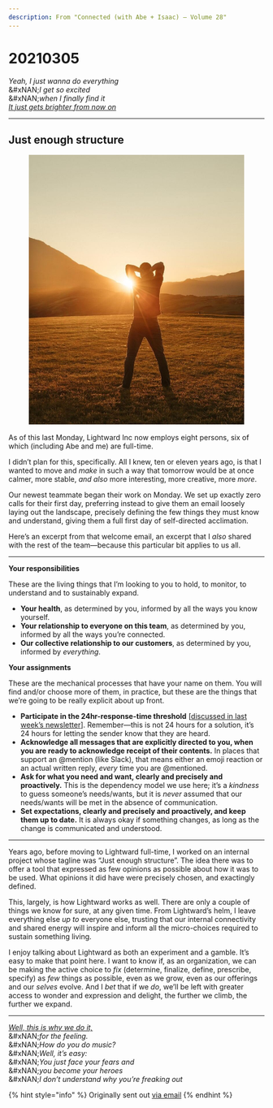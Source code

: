 ```yaml
---
description: From "Connected (with Abe + Isaac) — Volume 28"
---
```


# 20210305

_Yeah, I just wanna do everything_\
&#xNAN;_&#x49; get so excited_\
&#xNAN;_&#x77;hen I finally find it_\
[_It just gets brighter from now on_](https://www.youtube.com/watch?v=Kg-PkgSdHkU)

***

## Just enough structure

<figure><img src="../../.gitbook/assets/image (7) (1).png" alt=""><figcaption></figcaption></figure>

As of this last Monday, Lightward Inc now employs eight persons, six of which (including Abe and me) are full-time.

I didn’t plan for this, specifically. All I knew, ten or eleven years ago, is that I wanted to move and _make_ in such a way that tomorrow would be at once calmer, more stable, _and also_ more interesting, more creative, more _more_.

Our newest teammate began their work on Monday. We set up exactly zero calls for their first day, preferring instead to give them an email loosely laying out the landscape, precisely defining the few things they must know and understand, giving them a full first day of self-directed acclimation.

Here’s an excerpt from that welcome email, an excerpt that I _also_ shared with the rest of the team—because this particular bit applies to us all.

***

**Your responsibilities**

These are the living things that I’m looking to you to hold, to monitor, to understand and to sustainably expand.

* **Your health**, as determined by you, informed by all the ways you know yourself.
* **Your relationship to everyone on this team**, as determined by you, informed by all the ways you’re connected.
* **Our collective relationship to our customers**, as determined by you, informed by _everything_.

**Your assignments**

These are the mechanical processes that have your name on them. You will find and/or choose more of them, in practice, but these are the things that we’re going to be really explicit about up front.

* **Participate in the 24hr-response-time threshold** \[[discussed in last week’s newsletter](https://lightward.com/campaigns/view-campaign/4yxOpb-JH8ftYibCnFv3-MPgP-vQNWokKi84GJQFRQ3JZXnRaqCwnvn7aby2eBtbn6JcpO_S5pFj1C67mnyvmP-VzIbVB7sl)]. Remember—this is not 24 hours for a solution, it’s 24 hours for letting the sender know that they are heard.
* **Acknowledge all messages that are explicitly directed to you, when you are ready to acknowledge receipt of their contents.** In places that support an @mention (like Slack), that means either an emoji reaction or an actual written reply, _every_ time you are @mentioned.
* **Ask for what you need and want, clearly and precisely and proactively.** This is the dependency model we use here; it’s a _kindness_ to guess someone’s needs/wants, but it is _never_ assumed that our needs/wants will be met in the absence of communication.
* **Set expectations, clearly and precisely and proactively, and keep them up to date.** It is always okay if something changes, as long as the change is communicated and understood.

***

Years ago, before moving to Lightward full-time, I worked on an internal project whose tagline was “Just enough structure”. The idea there was to offer a tool that expressed as few opinions as possible about how it was to be used. What opinions it did have were precisely chosen, and exactingly defined.

This, largely, is how Lightward works as well. There are only a couple of things we know for sure, at any given time. From Lightward’s helm, I leave everything else _up to_ everyone else, trusting that our internal connectivity and shared energy will inspire and inform all the micro-choices required to sustain something living.

I enjoy talking about Lightward as both an experiment and a gamble. It’s easy to make that point here. I want to know if, as an organization, we can be making the active choice to _fix_ (determine, finalize, define, prescribe, specify) as _few_ things as possible, even as we grow, even as our offerings and our _selves_ evolve. And I _bet_ that if we _do_, we’ll be left with greater access to wonder and expression and delight, the further we climb, the further we expand.

***

[_Well, this is why we do it,_](https://www.youtube.com/watch?v=Kg-PkgSdHkU)\
&#xNAN;_&#x66;or the feeling._\
&#xNAN;_&#x48;ow do you do music?_\
&#xNAN;_&#x57;ell, it’s easy:_\
&#xNAN;_&#x59;ou just face your fears and_\
&#xNAN;_&#x79;ou become your heroes_\
&#xNAN;_&#x49; don’t understand why you’re freaking out_

{% hint style="info" %}
Originally sent out [via email](https://lightward.com/campaigns/view-campaign/wFfvuxv36nOuNfuqvRBwt1gk4LgfrFuTg31UAyCQfV69NDNy_UUlw_R4A0SdO1cilhz4mh_6RfDLiQj8sY617jLShkIupD2L)
{% endhint %}
